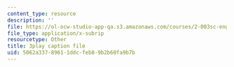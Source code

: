 ```yaml
---
content_type: resource
description: ''
file: https://ol-ocw-studio-app-qa.s3.amazonaws.com/courses/2-003sc-engineering-dynamics-fall-2011/5062a33789611ddcfeb89b2b60fa9b7b_GUvoVvXwoOQ.srt
file_type: application/x-subrip
resourcetype: Other
title: 3play caption file
uid: 5062a337-8961-1ddc-feb8-9b2b60fa9b7b
---
```

